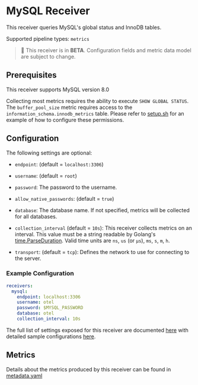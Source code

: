 # MySQL Receiver

This receiver queries MySQL's global status and InnoDB tables.

Supported pipeline types: `metrics`

> :construction: This receiver is in **BETA**. Configuration fields and metric data model are subject to change.

## Prerequisites

This receiver supports MySQL version 8.0

Collecting most metrics requires the ability to execute `SHOW GLOBAL STATUS`. The `buffer_pool_size` metric requires access to the `information_schema.innodb_metrics` table. Please refer to [setup.sh](./testdata/integration/scripts/setup.sh ) for an example of how to configure these permissions. 

## Configuration


The following settings are optional:
- `endpoint`: (default = `localhost:3306`)
- `username`: (default = `root`)
- `password`: The password to the username.
- `allow_native_passwords`: (default = `true`)
- `database`: The database name. If not specified, metrics will be collected for all databases.

- `collection_interval` (default = `10s`): This receiver collects metrics on an interval. This value must be a string readable by Golang's [time.ParseDuration](https://pkg.go.dev/time#ParseDuration). Valid time units are `ns`, `us` (or `µs`), `ms`, `s`, `m`, `h`.

- `transport`: (default = `tcp`): Defines the network to use for connecting to the server.

### Example Configuration

```yaml
receivers:
  mysql:
    endpoint: localhost:3306
    username: otel
    password: $MYSQL_PASSWORD
    database: otel
    collection_interval: 10s
```

The full list of settings exposed for this receiver are documented [here](./config.go) with detailed sample configurations [here](./testdata/config.yaml).

## Metrics

Details about the metrics produced by this receiver can be found in [metadata.yaml](./metadata.yaml)
